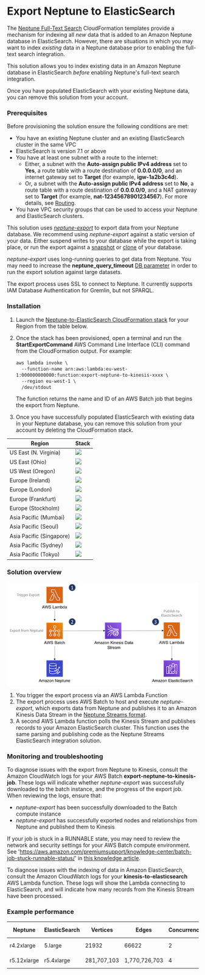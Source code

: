 # Export Neptune to ElasticSearch

The [Neptune Full-Text Search](https://docs.aws.amazon.com/neptune/latest/userguide/full-text-search-cfn-create.html) CloudFormation templates provide a mechanism for indexing all _new_ data that is added to an Amazon Neptune database in ElasticSearch. However, there are situations in which you may want to index _existing_ data in a Neptune database prior to enabling the full-text search integration.

This solution allows you to index existing data in an Amazon Neptune database in ElasticSearch _before_ enabling Neptune's full-text search integration.

Once you have populated ElasticSearch with your existing Neptune data, you can remove this solution from your account.

### Prerequisites

Before provisioning the solution ensure the following conditions are met:
  
  - You have an existing Neptune cluster and an existing ElasticSearch cluster in the same VPC
  - ElasticSearch is version 7.1 or above
  - You have at least one subnet with a route to the internet:
    - Either, a subnet with the __Auto-assign public IPv4 address__ set to __Yes__, a route table with a route destination of __0.0.0.0/0__, and an internet gateway set to __Target__ (for example, __igw-1a2b3c4d__).
    - Or, a subnet with the __Auto-assign public IPv4 address__ set to __No__, a route table with a route destination of __0.0.0.0/0__, and a NAT gateway set to __Target__ (for example, __nat-12345678901234567__). For more details, see [Routing](https://docs.aws.amazon.com/vpc/latest/userguide/VPC_Scenario2.html#VPC_Scenario2_Routinghttps://docs.aws.amazon.com/vpc/latest/userguide/VPC_Scenario2.html#VPC_Scenario2_Routing).
  - You have VPC security groups that can be used to access your Neptune and ElasticSearch clusters.
    
This solution uses [_neptune-export_](https://github.com/awslabs/amazon-neptune-tools/tree/master/neptune-export) to export data from your Neptune database. We recommend using _neptune-export_ against a static version of your data. Either suspend writes to your database while the export is taking place, or run the export against a [snapshot](https://docs.aws.amazon.com/neptune/latest/userguide/backup-restore-create-snapshot.html) or [clone](https://docs.aws.amazon.com/neptune/latest/userguide/manage-console-cloning.html) of your database.

_neptune-export_ uses long-running queries to get data from Neptune. You may need to increase the __neptune_query_timeout__ [DB parameter](https://docs.aws.amazon.com/neptune/latest/userguide/parameters.html) in order to run the export solution against large datasets.

The export process uses SSL to connect to Neptune. It currently supports IAM Database Authentication for Gremlin, but not SPARQL.
    
### Installation

  1. Launch the [Neptune-to-ElasticSearch CloudFormation stack](https://ianrob-examples.s3-eu-west-1.amazonaws.com/cloudformation-templates/export-neptune-to-elasticsearch/export-neptune-to-elasticsearch.json) for your Region from the table below.
  
  2. Once the stack has been provisioned, open a terminal and run the __StartExportCommand__ AWS Command Line Interface (CLI) command from the CloudFormation output. For example:

     ```
     aws lambda invoke \
       --function-name arn:aws:lambda:eu-west-1:000000000000:function:export-neptune-to-kinesis-xxxx \
       --region eu-west-1 \
       /dev/stdout
     ```
     
     The function returns the name and ID of an AWS Batch job that begins the export from Neptune.
     
  3. Once you have successfully populated ElasticSearch with existing data in your Neptune database, you can remove this solution from your account by deleting the CloudFormation stack.
  
| Region | Stack |
| ---- | ---- |
|US East (N. Virginia) |  [<img src="https://s3.amazonaws.com/cloudformation-examples/cloudformation-launch-stack.png">](https://us-east-1.console.aws.amazon.com/cloudformation/home?region=us-east-1#/stacks/create/review?templateURL=https://s3.amazonaws.com/aws-neptune-customer-samples/neptune-sagemaker/cloudformation-templates/export-neptune-to-elasticsearch/export-neptune-to-elasticsearch.json&stackName=neptune-index) |
|US East (Ohio) |  [<img src="https://s3.amazonaws.com/cloudformation-examples/cloudformation-launch-stack.png">](https://us-east-2.console.aws.amazon.com/cloudformation/home?region=us-east-2#/stacks/create/review?templateURL=https://s3.amazonaws.com/aws-neptune-customer-samples/neptune-sagemaker/cloudformation-templates/export-neptune-to-elasticsearch/export-neptune-to-elasticsearch.json&stackName=neptune-index) |
|US West (Oregon) |  [<img src="https://s3.amazonaws.com/cloudformation-examples/cloudformation-launch-stack.png">](https://us-west-2.console.aws.amazon.com/cloudformation/home?region=us-west-2#/stacks/create/review?templateURL=https://s3.amazonaws.com/aws-neptune-customer-samples/neptune-sagemaker/cloudformation-templates/export-neptune-to-elasticsearch/export-neptune-to-elasticsearch.json&stackName=neptune-index) |
|Europe (Ireland) |  [<img src="https://s3.amazonaws.com/cloudformation-examples/cloudformation-launch-stack.png">](https://eu-west-1.console.aws.amazon.com/cloudformation/home?region=eu-west-1#/stacks/create/review?templateURL=https://s3.amazonaws.com/aws-neptune-customer-samples/neptune-sagemaker/cloudformation-templates/export-neptune-to-elasticsearch/export-neptune-to-elasticsearch.json&stackName=neptune-index) |
|Europe (London) |  [<img src="https://s3.amazonaws.com/cloudformation-examples/cloudformation-launch-stack.png">](https://eu-west-2.console.aws.amazon.com/cloudformation/home?region=eu-west-2#/stacks/create/review?templateURL=https://s3.amazonaws.com/aws-neptune-customer-samples/neptune-sagemaker/cloudformation-templates/export-neptune-to-elasticsearch/export-neptune-to-elasticsearch.json&stackName=neptune-index) |
|Europe (Frankfurt) |  [<img src="https://s3.amazonaws.com/cloudformation-examples/cloudformation-launch-stack.png">](https://eu-central-1.console.aws.amazon.com/cloudformation/home?region=eu-central-1#/stacks/create/review?templateURL=https://s3.amazonaws.com/aws-neptune-customer-samples/neptune-sagemaker/cloudformation-templates/export-neptune-to-elasticsearch/export-neptune-to-elasticsearch.json&stackName=neptune-index) |
|Europe (Stockholm) | [<img src="https://s3.amazonaws.com/cloudformation-examples/cloudformation-launch-stack.png">](https://eu-north-1.console.aws.amazon.com/cloudformation/home?region=eu-north-1#/stacks/create/review?templateURL=https://s3.amazonaws.com/aws-neptune-customer-samples/neptune-sagemaker/cloudformation-templates/export-neptune-to-elasticsearch/export-neptune-to-elasticsearch.json&stackName=neptune-index) |
|Asia Pacific (Mumbai) | [<img src="https://s3.amazonaws.com/cloudformation-examples/cloudformation-launch-stack.png">](https://ap-south-1.console.aws.amazon.com/cloudformation/home?region=ap-south-1#/stacks/create/review?templateURL=https://s3.amazonaws.com/aws-neptune-customer-samples/neptune-sagemaker/cloudformation-templates/export-neptune-to-elasticsearch/export-neptune-to-elasticsearch.json&stackName=neptune-index) |
|Asia Pacific (Seoul) | [<img src="https://s3.amazonaws.com/cloudformation-examples/cloudformation-launch-stack.png">](https://ap-northeast-2.console.aws.amazon.com/cloudformation/home?region=ap-northeast-2#/stacks/create/review?templateURL=https://s3.amazonaws.com/aws-neptune-customer-samples/neptune-sagemaker/cloudformation-templates/export-neptune-to-elasticsearch/export-neptune-to-elasticsearch.json&stackName=neptune-index) |
|Asia Pacific (Singapore) | [<img src="https://s3.amazonaws.com/cloudformation-examples/cloudformation-launch-stack.png">](https://ap-southeast-1.console.aws.amazon.com/cloudformation/home?region=ap-southeast-1#/stacks/create/review?templateURL=https://s3.amazonaws.com/aws-neptune-customer-samples/neptune-sagemaker/cloudformation-templates/export-neptune-to-elasticsearch/export-neptune-to-elasticsearch.json&stackName=neptune-index) |
|Asia Pacific (Sydney) | [<img src="https://s3.amazonaws.com/cloudformation-examples/cloudformation-launch-stack.png">](https://ap-southeast-2.console.aws.amazon.com/cloudformation/home?region=ap-southeast-2#/stacks/create/review?templateURL=https://s3.amazonaws.com/aws-neptune-customer-samples/neptune-sagemaker/cloudformation-templates/export-neptune-to-elasticsearch/export-neptune-to-elasticsearch.json&stackName=neptune-index) |
|Asia Pacific (Tokyo) | [<img src="https://s3.amazonaws.com/cloudformation-examples/cloudformation-launch-stack.png">](https://ap-northeast-1.console.aws.amazon.com/cloudformation/home?region=ap-northeast-1#/stacks/create/review?templateURL=https://s3.amazonaws.com/aws-neptune-customer-samples/neptune-sagemaker/cloudformation-templates/export-neptune-to-elasticsearch/export-neptune-to-elasticsearch.json&stackName=neptune-index) |

### Solution overview

![Export Neptune to ElasticSearch](export-neptune-to-elasticsearch.png)

  1. You trigger the export process via an AWS Lambda Function
  2. The export process uses AWS Batch to host and execute _neptune-export_, which exports data from Neptune and publishes it to an Amazon Kinesis Data Stream in the [Neptune Streams format](https://docs.aws.amazon.com/neptune/latest/userguide/streams-change-formats.html).
  3. A second AWS Lambda function polls the Kinesis Stream and publishes records to your Amazon ElasticSearch cluster. This function uses the same parsing and publishing code as the Neptune Streams ElasticSearch integration solution.

### Monitoring and troubleshooting

To diagnose issues with the export from Neptune to Kinesis, consult the Amazon CloudWatch logs for your AWS Batch __export-neptune-to-kinesis-job__. These logs will indicate whether _neptune-export_ was successfully downloaded to the batch instance, and the progress of the export job. When reviewing the logs, ensure that:

  - _neptune-export_ has been successfully downloaded to the Batch compute instance
  - _neptune-export_ has successfully exported nodes and relationships from Neptune and published them to Kinesis
  
If your job is stuck in a RUNNABLE state, you may need to review the network and security settings for your AWS Batch compute environment. See 'https://aws.amazon.com/premiumsupport/knowledge-center/batch-job-stuck-runnable-status/' in [this knowledge article](https://aws.amazon.com/premiumsupport/knowledge-center/batch-job-stuck-runnable-status/).

To diagnose issues with the indexing of data in Amazon ElasticSearch, consult the Amazon CloudWatch logs for your __kinesis-to-elasticsearch__ AWS Lambda function. These logs will show the Lambda connecting to ElasticSearch, and will indicate how many records from the Kinesis Stream have been processed.

### Example performance

| Neptune | ElasticSearch | Vertices | Edges | Concurrency | Kinesis Shards | Batch Size | Duration |
| ------- | ------------- | -------- | ----- | ----------- | -------------- | ---------- | -------- |
| r4.2xlarge | 5.large | 21932 | 66622 | 2 | 8 | 100 | 47 seconds |
| r5.12xlarge | r5.4xlarge | 281,707,103 | 1,770,726,703 | 4 | 32 | 200 | 20 hours |

